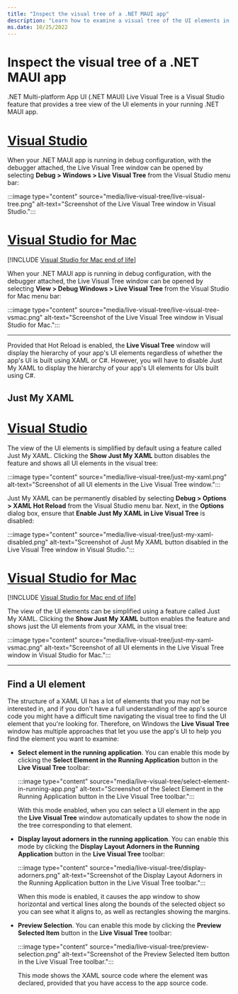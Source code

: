 ```yaml
---
title: "Inspect the visual tree of a .NET MAUI app"
description: "Learn how to examine a visual tree of the UI elements in your running .NET MAUI app."
ms.date: 10/25/2022
---
```


# Inspect the visual tree of a .NET MAUI app

.NET Multi-platform App UI (.NET MAUI) Live Visual Tree is a Visual Studio feature that provides a tree view of the UI elements in your running .NET MAUI app.

<!-- markdownlint-disable MD025 -->
# [Visual Studio](#tab/vswin)
<!-- markdownlint-enable MD025 -->

When your .NET MAUI app is running in debug configuration, with the debugger attached, the Live Visual Tree window can be opened by selecting **Debug > Windows > Live Visual Tree** from the Visual Studio menu bar:

:::image type="content" source="media/live-visual-tree/live-visual-tree.png" alt-text="Screenshot of the Live Visual Tree window in Visual Studio.":::

<!-- markdownlint-disable MD025 -->
# [Visual Studio for Mac](#tab/vsmac)
<!-- markdownlint-enable MD025 -->

[!INCLUDE [Visual Studio for Mac end of life](~/includes/vsmac-eol.md)]

When your .NET MAUI app is running in debug configuration, with the debugger attached, the Live Visual Tree window can be opened by selecting **View > Debug Windows > Live Visual Tree** from the Visual Studio for Mac menu bar:

:::image type="content" source="media/live-visual-tree/live-visual-tree-vsmac.png" alt-text="Screenshot of the Live Visual Tree window in Visual Studio for Mac.":::

---

Provided that Hot Reload is enabled, the **Live Visual Tree** window will display the hierarchy of your app's UI elements regardless of whether the app's UI is built using XAML or C#. However, you will have to disable Just My XAML to display the hierarchy of your app's UI elements for UIs built using C#.

## Just My XAML

<!-- markdownlint-disable MD025 -->
# [Visual Studio](#tab/vswin)
<!-- markdownlint-enable MD025 -->

The view of the UI elements is simplified by default using a feature called Just My XAML. Clicking the **Show Just My XAML** button disables the feature and shows all UI elements in the visual tree:

:::image type="content" source="media/live-visual-tree/just-my-xaml.png" alt-text="Screenshot of all UI elements in the Live Visual Tree window.":::

Just My XAML can be permanently disabled by selecting **Debug > Options > XAML Hot Reload** from the Visual Studio menu bar. Next, in the **Options** dialog box, ensure that **Enable Just My XAML in Live Visual Tree** is disabled:

:::image type="content" source="media/live-visual-tree/just-my-xaml-disabled.png" alt-text="Screenshot of Just My XAML button disabled in the Live Visual Tree window in Visual Studio.":::

<!-- markdownlint-disable MD025 -->
# [Visual Studio for Mac](#tab/vsmac)
<!-- markdownlint-enable MD025 -->

[!INCLUDE [Visual Studio for Mac end of life](~/includes/vsmac-eol.md)]

The view of the UI elements can be simplified using a feature called Just My XAML. Clicking the **Show Just My XAML** button enables the feature and shows just the UI elements from your XAML in the visual tree:

:::image type="content" source="media/live-visual-tree/just-my-xaml-vsmac.png" alt-text="Screenshot of all UI elements in the Live Visual Tree window in Visual Studio for Mac.":::

---

## Find a UI element

The structure of a XAML UI has a lot of elements that you may not be interested in, and if you don't have a full understanding of the app's source code you might have a difficult time navigating the visual tree to find the UI element that you're looking for. Therefore, on Windows the **Live Visual Tree** window has multiple approaches that let you use the app's UI to help you find the element you want to examine:

- **Select element in the running application**. You can enable this mode by clicking the **Select Element in the Running Application** button in the **Live Visual Tree** toolbar:

  :::image type="content" source="media/live-visual-tree/select-element-in-running-app.png" alt-text="Screenshot of the Select Element in the Running Application button in the Live Visual Tree toolbar.":::

  With this mode enabled, when you can select a UI element in the app the **Live Visual Tree** window automatically updates to show the node in the tree corresponding to that element.

- **Display layout adorners in the running application**. You can enable this mode by clicking the **Display Layout Adorners in the Running Application** button in the **Live Visual Tree** toolbar:

  :::image type="content" source="media/live-visual-tree/display-adorners.png" alt-text="Screenshot of the Display Layout Adorners in the Running Application button in the Live Visual Tree toolbar.":::

  When this mode is enabled, it causes the app window to show horizontal and vertical lines along the bounds of the selected object so you can see what it aligns to, as well as rectangles showing the margins.

- **Preview Selection**. You can enable this mode by clicking the **Preview Selected Item** button in the **Live Visual Tree** toolbar:

  :::image type="content" source="media/live-visual-tree/preview-selection.png" alt-text="Screenshot of the Preview Selected Item button in the Live Visual Tree toolbar.":::

  This mode shows the XAML source code where the element was declared, provided that you have access to the app source code.
